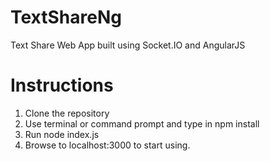 # TextShareNg
Text Share Web App built using Socket.IO and AngularJS

# Instructions
1. Clone the repository
2. Use terminal or command prompt and type in npm install
3. Run node index.js
4. Browse to localhost:3000 to start using.
